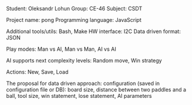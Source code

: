 Student: Oleksandr Lohun Group: CE-46 Subject: CSDT

Project name: pong Programming language: JavaScript

Additional tools/utils: Bash, Make HW interface: I2C Data driven format: JSON

Play modes: Man vs AI, Man vs Man, AI vs AI

AI supports next complexity levels: Random move, Win strategy

Actions: New, Save, Load

The proposal for data driven approach: configuration (saved in configuration file or DB): board size, distance between two paddles and a ball, tool size, win statement, lose statement, AI parameters
